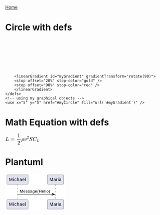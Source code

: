 <a href="/">Home</a>

# Circle with defs
<svg viewBox="0 0 10 10" xmlns="http://www.w3.org/2000/svg" width="100px">
    <!-- Some graphical objects to use -->
    <defs>
        <circle id="myCircle" cx="0" cy="0" r="5" />
        
        <linearGradient id="myGradient" gradientTransform="rotate(90)">
        <stop offset="20%" stop-color="gold" />
        <stop offset="90%" stop-color="red" />
        </linearGradient>
    </defs>
    <!-- using my graphical objects -->
    <use x="5" y="5" href="#myCircle" fill="url('#myGradient')" />
</svg>

# Math Equation with defs
<svg style="vertical-align: -1.552ex;" xmlns="http://www.w3.org/2000/svg" width="14.293ex"
    height="4.588ex" role="img" focusable="false" viewBox="0 -1342 6317.6 2028"
    xmlns:xlink="http://www.w3.org/1999/xlink">
    <defs>
        <path id="MJX-1-TEX-I-1D43F"
            d="M228 637Q194 637 192 641Q191 643 191 649Q191 673 202 682Q204 683 217 683Q271 680 344 680Q485 680 506 683H518Q524 677 524 674T522 656Q517 641 513 637H475Q406 636 394 628Q387 624 380 600T313 336Q297 271 279 198T252 88L243 52Q243 48 252 48T311 46H328Q360 46 379 47T428 54T478 72T522 106T564 161Q580 191 594 228T611 270Q616 273 628 273H641Q647 264 647 262T627 203T583 83T557 9Q555 4 553 3T537 0T494 -1Q483 -1 418 -1T294 0H116Q32 0 32 10Q32 17 34 24Q39 43 44 45Q48 46 59 46H65Q92 46 125 49Q139 52 144 61Q147 65 216 339T285 628Q285 635 228 637Z"></path>
        <path id="MJX-1-TEX-N-3D"
            d="M56 347Q56 360 70 367H707Q722 359 722 347Q722 336 708 328L390 327H72Q56 332 56 347ZM56 153Q56 168 72 173H708Q722 163 722 153Q722 140 707 133H70Q56 140 56 153Z"></path>
        <path id="MJX-1-TEX-N-31"
            d="M213 578L200 573Q186 568 160 563T102 556H83V602H102Q149 604 189 617T245 641T273 663Q275 666 285 666Q294 666 302 660V361L303 61Q310 54 315 52T339 48T401 46H427V0H416Q395 3 257 3Q121 3 100 0H88V46H114Q136 46 152 46T177 47T193 50T201 52T207 57T213 61V578Z"></path>
        <path id="MJX-1-TEX-N-32"
            d="M109 429Q82 429 66 447T50 491Q50 562 103 614T235 666Q326 666 387 610T449 465Q449 422 429 383T381 315T301 241Q265 210 201 149L142 93L218 92Q375 92 385 97Q392 99 409 186V189H449V186Q448 183 436 95T421 3V0H50V19V31Q50 38 56 46T86 81Q115 113 136 137Q145 147 170 174T204 211T233 244T261 278T284 308T305 340T320 369T333 401T340 431T343 464Q343 527 309 573T212 619Q179 619 154 602T119 569T109 550Q109 549 114 549Q132 549 151 535T170 489Q170 464 154 447T109 429Z"></path>
        <path id="MJX-1-TEX-I-1D70C"
            d="M58 -216Q25 -216 23 -186Q23 -176 73 26T127 234Q143 289 182 341Q252 427 341 441Q343 441 349 441T359 442Q432 442 471 394T510 276Q510 219 486 165T425 74T345 13T266 -10H255H248Q197 -10 165 35L160 41L133 -71Q108 -168 104 -181T92 -202Q76 -216 58 -216ZM424 322Q424 359 407 382T357 405Q322 405 287 376T231 300Q217 269 193 170L176 102Q193 26 260 26Q298 26 334 62Q367 92 389 158T418 266T424 322Z"></path>
        <path id="MJX-1-TEX-I-1D463"
            d="M173 380Q173 405 154 405Q130 405 104 376T61 287Q60 286 59 284T58 281T56 279T53 278T49 278T41 278H27Q21 284 21 287Q21 294 29 316T53 368T97 419T160 441Q202 441 225 417T249 361Q249 344 246 335Q246 329 231 291T200 202T182 113Q182 86 187 69Q200 26 250 26Q287 26 319 60T369 139T398 222T409 277Q409 300 401 317T383 343T365 361T357 383Q357 405 376 424T417 443Q436 443 451 425T467 367Q467 340 455 284T418 159T347 40T241 -11Q177 -11 139 22Q102 54 102 117Q102 148 110 181T151 298Q173 362 173 380Z"></path>
        <path id="MJX-1-TEX-I-1D446"
            d="M308 24Q367 24 416 76T466 197Q466 260 414 284Q308 311 278 321T236 341Q176 383 176 462Q176 523 208 573T273 648Q302 673 343 688T407 704H418H425Q521 704 564 640Q565 640 577 653T603 682T623 704Q624 704 627 704T632 705Q645 705 645 698T617 577T585 459T569 456Q549 456 549 465Q549 471 550 475Q550 478 551 494T553 520Q553 554 544 579T526 616T501 641Q465 662 419 662Q362 662 313 616T263 510Q263 480 278 458T319 427Q323 425 389 408T456 390Q490 379 522 342T554 242Q554 216 546 186Q541 164 528 137T492 78T426 18T332 -20Q320 -22 298 -22Q199 -22 144 33L134 44L106 13Q83 -14 78 -18T65 -22Q52 -22 52 -14Q52 -11 110 221Q112 227 130 227H143Q149 221 149 216Q149 214 148 207T144 186T142 153Q144 114 160 87T203 47T255 29T308 24Z"></path>
        <path id="MJX-1-TEX-I-1D436"
            d="M50 252Q50 367 117 473T286 641T490 704Q580 704 633 653Q642 643 648 636T656 626L657 623Q660 623 684 649Q691 655 699 663T715 679T725 690L740 705H746Q760 705 760 698Q760 694 728 561Q692 422 692 421Q690 416 687 415T669 413H653Q647 419 647 422Q647 423 648 429T650 449T651 481Q651 552 619 605T510 659Q484 659 454 652T382 628T299 572T226 479Q194 422 175 346T156 222Q156 108 232 58Q280 24 350 24Q441 24 512 92T606 240Q610 253 612 255T628 257Q648 257 648 248Q648 243 647 239Q618 132 523 55T319 -22Q206 -22 128 53T50 252Z"></path>
    </defs>
    <g stroke="currentColor" fill="currentColor" stroke-width="0" transform="scale(1,-1)">
        <g data-mml-node="math">
            <g data-mml-node="mi">
                <use data-c="1D43F" xlink:href="#MJX-1-TEX-I-1D43F"></use>
            </g>
            <g data-mml-node="mo" transform="translate(958.8,0)">
                <use data-c="3D" xlink:href="#MJX-1-TEX-N-3D"></use>
            </g>
            <g data-mml-node="mfrac" transform="translate(2014.6,0)">
                <g data-mml-node="mn" transform="translate(220,676)">
                    <use data-c="31" xlink:href="#MJX-1-TEX-N-31"></use>
                </g>
                <g data-mml-node="mn" transform="translate(220,-686)">
                    <use data-c="32" xlink:href="#MJX-1-TEX-N-32"></use>
                </g>
                <rect width="700" height="60" x="120" y="220"></rect>
            </g>
            <g data-mml-node="mi" transform="translate(2954.6,0)">
                <use data-c="1D70C" xlink:href="#MJX-1-TEX-I-1D70C"></use>
            </g>
            <g data-mml-node="msup" transform="translate(3471.6,0)">
                <g data-mml-node="mi">
                    <use data-c="1D463" xlink:href="#MJX-1-TEX-I-1D463"></use>
                </g>
                <g data-mml-node="mn" transform="translate(518,413) scale(0.707)">
                    <use data-c="32" xlink:href="#MJX-1-TEX-N-32"></use>
                </g>
            </g>
            <g data-mml-node="mi" transform="translate(4393.1,0)">
                <use data-c="1D446" xlink:href="#MJX-1-TEX-I-1D446"></use>
            </g>
            <g data-mml-node="msub" transform="translate(5038.1,0)">
                <g data-mml-node="mi">
                    <use data-c="1D436" xlink:href="#MJX-1-TEX-I-1D436"></use>
                </g>
                <g data-mml-node="mi" transform="translate(748,-150) scale(0.707)">
                    <use data-c="1D43F" xlink:href="#MJX-1-TEX-I-1D43F"></use>
                </g>
            </g>
        </g>
    </g>
</svg>

# Plantuml
<svg xmlns="http://www.w3.org/2000/svg" xmlns:xlink="http://www.w3.org/1999/xlink"
    contentStyleType="text/css" height="120px" preserveAspectRatio="none"
    style="width:192px;height:120px;background:#FFFFFF;" version="1.1" viewBox="0 0 192 120"
    width="192px" zoomAndPan="magnify">
    <defs />
    <g>
        <line style="stroke:#181818;stroke-width:0.5;stroke-dasharray:5.0,5.0;" x1="39" x2="39"
            y1="36.2969" y2="85.4297" />
        <line style="stroke:#181818;stroke-width:0.5;stroke-dasharray:5.0,5.0;" x1="160" x2="160"
            y1="36.2969" y2="85.4297" />
        <rect fill="#E2E2F0" height="30.2969" rx="2.5" ry="2.5"
            style="stroke:#181818;stroke-width:0.5;" width="68" x="5" y="5" />
        <text fill="#000000" font-family="sans-serif" font-size="14" lengthAdjust="spacing"
            textLength="54" x="12" y="24.9951">Michael</text>
        <rect fill="#E2E2F0" height="30.2969" rx="2.5" ry="2.5"
            style="stroke:#181818;stroke-width:0.5;" width="68" x="5" y="84.4297" />
        <text fill="#000000" font-family="sans-serif" font-size="14" lengthAdjust="spacing"
            textLength="54" x="12" y="104.4248">Michael</text>
        <rect fill="#E2E2F0" height="30.2969" rx="2.5" ry="2.5"
            style="stroke:#181818;stroke-width:0.5;" width="52" x="134" y="5" />
        <text fill="#000000" font-family="sans-serif" font-size="14" lengthAdjust="spacing"
            textLength="38" x="141" y="24.9951">Maria</text>
        <rect fill="#E2E2F0" height="30.2969" rx="2.5" ry="2.5"
            style="stroke:#181818;stroke-width:0.5;" width="52" x="134" y="84.4297" />
        <text fill="#000000" font-family="sans-serif" font-size="14" lengthAdjust="spacing"
            textLength="38" x="141" y="104.4248">Maria</text>
        <polygon fill="#181818" points="148,63.4297,158,67.4297,148,71.4297,152,67.4297"
            style="stroke:#181818;stroke-width:1.0;" />
        <line style="stroke:#181818;stroke-width:1.0;" x1="39" x2="154" y1="67.4297" y2="67.4297" />
        <text fill="#000000" font-family="sans-serif" font-size="13" lengthAdjust="spacing"
            textLength="97" x="46" y="62.3638">Message(Hello)</text><!--SRC=[yyrCpaXCpL7GjLFmJIpAJ5ImKl1DBIvEJ4_Ly4ZDoSdN1000]-->
    </g>
</svg>
